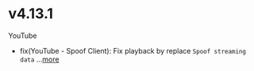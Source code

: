 # v4.13.1
YouTube
- fix(YouTube - Spoof Client): Fix playback by replace `Spoof streaming data` ...[more](https://github.com/inotia00/revanced-patches/releases/tag/v4.13.1)
